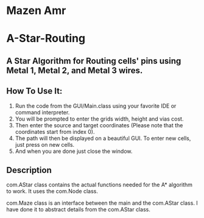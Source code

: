 # Mazen Amr
# A-Star-Routing


## A Star Algorithm for Routing cells' pins using Metal 1, Metal 2, and Metal 3 wires.

## How To Use It:
1. Run the code from the GUI/Main.class using your favorite IDE or command interpreter.
2. You will be prompted to enter the grids width, height and vias cost.
3. Then enter the source and target coordinates (Please note that the coordinates start from index 0).
4. The path will then be displayed on a beautiful GUI. To enter new cells, just press on new cells. 
5. And when you are done just close the window.


## Description

com.AStar class contains the actual functions needed for the A* algorithm to work. It uses the com.Node class.

com.Maze class is an interface between the main and the com.AStar class. I have done it to abstract details from the com.AStar class.

